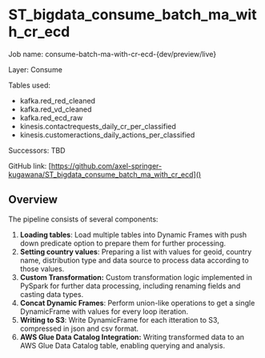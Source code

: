 # ST_bigdata_consume_batch_ma_with_cr_ecd

Job name: consume-batch-ma-with-cr-ecd-{dev/preview/live}

Layer: Consume

Tables used:

* kafka.red_red_cleaned
* kafka.red_vd_cleaned
* kafka.red_ecd_raw
* kinesis.contactrequests_daily_cr_per_classified
* kinesis.customeractions_daily_actions_per_classified

Successors: TBD

GitHub link: [https://github.com/axel-springer-kugawana/ST_bigdata_consume_batch_ma_with_cr_ecd]()

## Overview

The pipeline consists of several components:

1. **Loading tables**: Load multiple tables into Dynamic Frames with push down predicate option to prepare them for further processing.
2. **Setting country values**: Preparing a list with values for geoid, country name, distribution type and data source to process data according to those values.
3. **Custom Transformation:** Custom transformation logic implemented in PySpark for further data processing, including renaming fields and casting data types.
4. **Concat Dynamic Frames**: Perform union-like operations to get a single DynamicFrame with values for every loop iteration.
5. **Writing to S3**: Write DynamicFrame for each itteration to S3, compressed in json and csv format.
6. **AWS Glue Data Catalog Integration:** Writing transformed data to an AWS Glue Data Catalog table, enabling querying and analysis.
